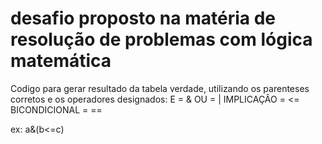 # desafio proposto na matéria de resolução de problemas com lógica matemática
Codigo para gerar resultado da tabela verdade, utilizando os parenteses corretos e os operadores designados:
E = &
OU = |
IMPLICAÇÂO = <=
BICONDICIONAL = ==

ex: a&(b<=c)
